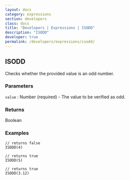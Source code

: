 ```yaml
---
layout: docs
category: expressions
section: developers
class: docs
title: "Developers | Expressions | ISODD"
description: "ISODD"
developer: true
permalink: /developers/expressions/isodd/
---
```


## ISODD

Checks whether the provided value is an odd number.

### Parameters
`value` : Number (required) - The value to be verified as odd.

### Returns
Boolean

### Examples
```
// returns false
ISODD(4)
```

```
// returns true
ISODD(5)
```

```
// returns true
ISODD(3.12)
```
